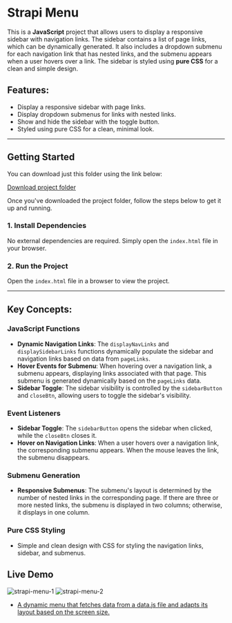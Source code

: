 # Strapi Menu

This is a **JavaScript** project that allows users to display a responsive sidebar with navigation links. The sidebar contains a list of page links, which can be dynamically generated. It also includes a dropdown submenu for each navigation link that has nested links, and the submenu appears when a user hovers over a link. The sidebar is styled using **pure CSS** for a clean and simple design.

## Features:
- Display a responsive sidebar with page links.
- Display dropdown submenus for links with nested links.
- Show and hide the sidebar with the toggle button.
- Styled using pure CSS for a clean, minimal look.

---

## Getting Started

You can download just this folder using the link below:

[Download project folder](https://downgit.github.io/#/home?url=https://github.com/armandomzn/javascript-components/tree/main/strapi_menu)

Once you've downloaded the project folder, follow the steps below to get it up and running.

### 1. Install Dependencies
No external dependencies are required. Simply open the `index.html` file in your browser.

### 2. Run the Project
Open the `index.html` file in a browser to view the project.

---

## Key Concepts:

### JavaScript Functions
- **Dynamic Navigation Links**: The `displayNavLinks` and `displaySidebarLinks` functions dynamically populate the sidebar and navigation links based on data from `pageLinks`.
- **Hover Events for Submenu**: When hovering over a navigation link, a submenu appears, displaying links associated with that page. This submenu is generated dynamically based on the `pageLinks` data.
- **Sidebar Toggle**: The sidebar visibility is controlled by the `sidebarButton` and `closeBtn`, allowing users to toggle the sidebar's visibility.

### Event Listeners
- **Sidebar Toggle**: The `sidebarButton` opens the sidebar when clicked, while the `closeBtn` closes it.
- **Hover on Navigation Links**: When a user hovers over a navigation link, the corresponding submenu appears. When the mouse leaves the link, the submenu disappears.

### Submenu Generation
- **Responsive Submenus**: The submenu's layout is determined by the number of nested links in the corresponding page. If there are three or more nested links, the submenu is displayed in two columns; otherwise, it displays in one column.

### Pure CSS Styling
- Simple and clean design with CSS for styling the navigation links, sidebar, and submenus.

## Live Demo
![strapi-menu-1](https://github.com/user-attachments/assets/78d66bc2-631e-473f-99fb-0f79ae07d777)
![strapi-menu-2](https://github.com/user-attachments/assets/39b494a5-e75d-4f89-aa0d-d450a512c95e)
- [A dynamic menu that fetches data from a data.js file and adapts its layout based on the screen size.](https://animated-sunburst-47a37e.netlify.app/)


